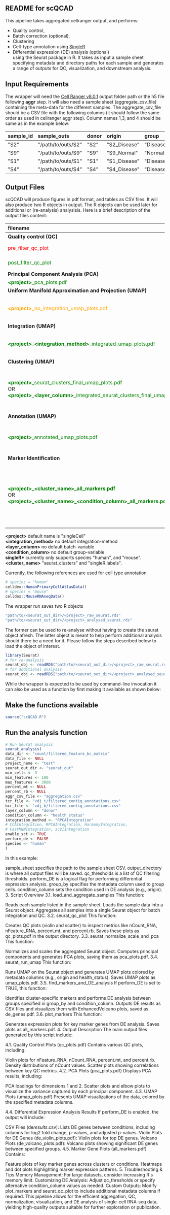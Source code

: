## README for scQCAD

This pipeline takes aggregated cellranger output, and performs:

- Quality control,
- Batch correction (optional),
- Clustering
- Cell-type annotation using [SingleR](https://bioconductor.org/packages/release/bioc/vignettes/SingleR/inst/doc/SingleR.html)
- Differential expression (DE) analysis (optional)  
  using the Seurat package in R. It takes as input a sample sheet specifying metadata and directory paths for each sample and generates a range of outputs for QC, visualization, and downstream analysis.

## Input Requirements

The wrapper will need the [Cell Ranger v8.0.1](https://github.com/10XGenomics/cellranger/releases/tag/cellranger-8.0.1) output folder path or the h5 file following **aggr** step. It will also need a sample sheet (aggregate_csv_file) containing the meta-data for the different samples.
The aggregate_csv_file should be a CSV file with the following columns (it should follow the same order as used in cellranger aggr step). Column names 1,3, and 4 should be same as in the example below:

| sample_id | sample_outs        | donor | origin       | group     |
| :-------- | :----------------- | :---- | :----------- | :-------- |
| "S2"      | "/path/to/outs/S2" | "S2"  | "S2_Disease" | "Disease" |
| "S9"      | "/path/to/outs/S9" | "S9"  | "S9_Normal"  | "Normal"  |
| "S1"      | "/path/to/outs/S1" | "S1"  | "S1_Disease" | "Disease" |
| "S4"      | "/path/to/outs/S4" | "S4"  | "S4_Disease" | "Disease" |

## Output Files

scQCAD will produce figures in pdf format, and tables as CSV files. It will also produce two R objects in output. The R objects can be used later for additional or (re-analysis) analysisis. Here is a brief description of the output files content:

| filename                                                                                                                                                                                                                   | description                                                                                                                                                                        |
| :------------------------------------------------------------------------------------------------------------------------------------------------------------------------------------------------------------------------- | :--------------------------------------------------------------------------------------------------------------------------------------------------------------------------------- |
| **Quality control (QC)**                                                                                                                                                                                                   |                                                                                                                                                                                    |
| <span style="color:red">pre_filter_qc_plot</span>                                                                                                                                                                          | pre-filtering QC metrics                                                                                                                                                           |
| <span style="color:green">post_filter_qc_plot</span>                                                                                                                                                                       | post-filtering QC metrics                                                                                                                                                          |
| **Principal Component Analysis (PCA)**                                                                                                                                                                                     |                                                                                                                                                                                    |
| <span style="color:green">**\<project\>**\_pca_plots.pdf</span>                                                                                                                                                            | PCA plots                                                                                                                                                                          |
| **Uniform Manifold Approximation and Projection (UMAP)**                                                                                                                                                                   |                                                                                                                                                                                    |
| <span style="color:orange">**\<project\>**\_no_integration_umap_plots.pdf</span>                                                                                                                                           | UMAP (conditonal on presence of batch variable) before integration                                                                                                                 |
| **Integration (UMAP)**                                                                                                                                                                                                     |                                                                                                                                                                                    |
| <span style="color:green">**\<project\>**\_**\<integration_method\>**\_integrated_umap_plots.pdf</span>                                                                                                                    | UMAP (conditonal on presence of batch variable) after integration                                                                                                                  |
| **Clustering (UMAP)**                                                                                                                                                                                                      |                                                                                                                                                                                    |
| <span style="color:green">**\<project\>**\_seurat_clusters_final_umap_plots.pdf</span> <br>OR</br> <span style="color:green">**\<project\>**\_**\<layer_column\>**\_integrated_seurat_clusters_final_umap_plots.pdf</span> | umap plot(s) of seurat clusters (conditonal on presence of batch variable **\<layer_column\>** after integration)                                                                  |
| **Annotation (UMAP)**                                                                                                                                                                                                      |                                                                                                                                                                                    |
| <span style="color:green">**\<project\>**\_annotated_umap_plots.pdf</span>                                                                                                                                                 | umap plot(s) of **singleR\*** annotated clusters (split by **\<condition_column\>** if present)                                                                                    |
| **Marker Identification**                                                                                                                                                                                                  |                                                                                                                                                                                    |
| <span style="color:green">**\<project\>\_\<cluster_name\>\_all_markers.pdf**</span> <br>OR</br> <span style="color:green">**\<project\>\_\<cluster_name\>\_\<condition_column\>\_all_markers.pdf**</span>                  | FeaturePlot of top1 markers, Heatmap of top10 markers, and DotPlot of top6 markers of **\<cluster_name\>**. FeaturePlot and DotPlots split by **\<condition_column\>** if present. |

**\<project\>** default name is "singleCell"\
**\<integration_method\>** no default integration-method\
**\<layer_column\>** no default batch-variable\
**\<condition_column\>** no default group-variable\
**singleR\*** currently only supports species "human", and "mouse".\
**\<cluster_name\>** "seurat_clusters" and "singleR.labels".

Currently, the following references are used for cell type annotation

```r
# species = "human"
celldex::HumanPrimaryCellAtlasData()
# species = "mouse"
celldex::MouseRNAseqData()
```

The wrapper run saves two R objects

```r
"path/to/<seurat_out_dir>/<project>_raw_seurat.rds"
"path/to/<seurat_out_dir>/<project>_analysed_seurat.rds"
```

The former can be used to re-analyse without having to create the seurat object afresh. The latter object is meant to help perform additional analysis should there be a need for it. Please follow the steps described below to load the object of interest.

```r
library(Seurat)
# for re-analysis
seurat_obj <- readRDS("path/to/<seurat_out_dir>/<project>_raw_seurat.rds")
# for additional analysis
seurat_obj <- readRDS("path/to/<seurat_out_dir>/<project>_analysed_seurat.rds")
```

While the wrapper is expected to be used by command-line invocation it can also be used as a function by first making it available as shown below:

## Make the functions available

```r
source("scQCAD.R")
```

## Run the analysis function

```r
# Run Seurat analysis
seurat_analysis(
data_dir <- "count/filtered_feature_bc_matrix"
data_file <- NULL
project_name <- "test"
seurat_out_dir <- "seurat_out"
min_cells <- 3
min_features <- 100
max_features <- 3000
percent_mt <- NULL
percent_rb <- NULL
aggr_csv_file <- "aggregation.csv"
tcr_file <- "vdj_t/filtered_contig_annotations.csv"
bcr_file <- "vdj_b/filtered_contig_annotations.csv"
layer_column <- "donor"
condition_column <- "health_status"
integration_method <- "RPCAIntegration"
# CCAIntegration, RPCAIntegration, HarmonyIntegration,
# FastMNNIntegration, scVIIntegration
enable_sct <- TRUE
perform_de <- FALSE
species <- "human"
)
```

In this example:

sample_sheet specifies the path to the sample sheet CSV.
output_directory is where all output files will be saved.
qc_thresholds is a list of QC filtering thresholds.
perform_DE is a logical flag for performing differential expression analysis.
group_by specifies the metadata column used to group cells.
condition_column sets the condition used in DE analysis (e.g., origin). 3. Script Overview
3.1. load_and_aggregate_samples
This function:

Reads each sample listed in the sample sheet.
Loads the sample data into a Seurat object.
Aggregates all samples into a single Seurat object for batch integration and QC.
3.2. seurat_qc_plot
This function:

Creates QC plots (violin and scatter) to inspect metrics like nCount_RNA, nFeature_RNA, percent.mt, and percent.rb.
Saves these plots as qc_plots.pdf in the output directory.
3.3. seurat_normalize_scale_and_pca
This function:

Normalizes and scales the aggregated Seurat object.
Computes principal components and generates PCA plots, saving them as pca_plots.pdf.
3.4. seurat_run_umap
This function:

Runs UMAP on the Seurat object and generates UMAP plots colored by metadata columns (e.g., origin and health_status).
Saves UMAP plots as umap_plots.pdf.
3.5. find_markers_and_DE_analysis
If perform_DE is set to TRUE, this function:

Identifies cluster-specific markers and performs DE analysis between groups specified in group_by and condition_column.
Outputs DE results as CSV files and visualizes them with EnhancedVolcano plots, saved as de_genes.pdf.
3.6. plot_markers
This function:

Generates expression plots for key marker genes from DE analysis.
Saves plots as all_markers.pdf. 4. Output Description
The main output files generated by this script include:

4.1. Quality Control Plots (qc_plots.pdf)
Contains various QC plots, including:

Violin plots for nFeature_RNA, nCount_RNA, percent.mt, and percent.rb.
Density distributions of nCount values.
Scatter plots showing correlations between key QC metrics.
4.2. PCA Plots (pca_plots.pdf)
Displays PCA results, including:

PCA loadings for dimensions 1 and 2.
Scatter plots and elbow plots to visualize the variance captured by each principal component.
4.3. UMAP Plots (umap_plots.pdf)
Presents UMAP visualizations of the data, colored by the specified metadata columns.

4.4. Differential Expression Analysis Results
If perform_DE is enabled, the output will include:

CSV Files (de*results*<group>.csv): Lists DE genes between conditions, including columns for log2 fold change, p-values, and adjusted p-values.
Violin Plots for DE Genes (de_violin_plots.pdf): Violin plots for top DE genes.
Volcano Plots (de_volcano_plots.pdf): Volcano plots showing significant DE genes between specified groups.
4.5. Marker Gene Plots (all_markers.pdf)
Contains:

Feature plots of key marker genes across clusters or conditions.
Heatmaps and dot plots highlighting marker expression patterns. 5. Troubleshooting & Tips
Memory Management: For large datasets, consider increasing R's memory limit.
Customizing DE Analysis: Adjust qc_thresholds or specify alternative condition_column values as needed.
Custom Outputs: Modify plot_markers and seurat_qc_plot to include additional metadata columns if required.
This pipeline allows for the efficient aggregation, QC, normalization, visualization, and DE analysis of single-cell RNA-seq data, yielding high-quality outputs suitable for further exploration or publication.
